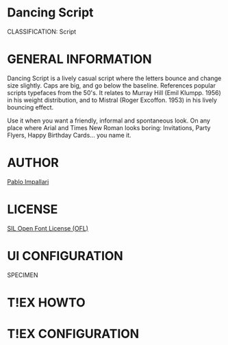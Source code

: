 Dancing Script
==============
CLASSIFICATION: Script

GENERAL INFORMATION
===================
Dancing Script is a lively casual script where the letters bounce and change size slightly. Caps are big, and go below the baseline.
References popular scripts typefaces from the 50's. It relates to Murray Hill (Emil Klumpp. 1956) in his weight distribution, and to Mistral (Roger Excoffon. 1953) in his lively bouncing effect.

Use it when you want a friendly, informal and spontaneous look.
On any place where Arial and Times New Roman looks boring: Invitations, Party Flyers, Happy Birthday Cards... you name it.

AUTHOR
======
[Pablo Impallari](http://www.impallari.com)

LICENSE
=======
[SIL Open Font License (OFL)](http://scripts.sil.org/OFL)

UI CONFIGURATION
================
SPECIMEN

T!EX HOWTO
=========

T!EX CONFIGURATION
=================

